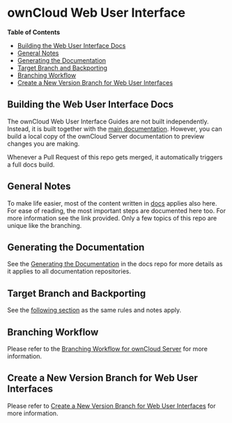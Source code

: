 # ownCloud Web User Interface

**Table of Contents**

* [Building the Web User Interface Docs](#building-the-web-userinterface-docs)
* [General Notes](#general-notes)
* [Generating the Documentation](#generating-the-documentation)
* [Target Branch and Backporting](#target-branch-and-backporting)
* [Branching Workflow](#branching-workflow)
* [Create a New Version Branch for Web User Interfaces](#create-a-new-version-branch-for-web-userinterfaces)


## Building the Web User Interface Docs

The ownCloud Web User Interface Guides are not built independently. Instead, it is built together with the [main documentation](https://github.com/owncloud/docs/). However, you can build a local copy of the ownCloud Server documentation to preview changes you are making.

Whenever a Pull Request of this repo gets merged, it automatically triggers a full docs build.

## General Notes

To make life easier, most of the content written in [docs](https://github.com/owncloud/docs#readme) applies also here. For ease of reading, the most important steps are documented here too. For more information see the link provided. Only a few topics of this repo are unique like the branching.

## Generating the Documentation

See the [Generating the Documentation](https://github.com/owncloud/docs#generating-the-documentation) in the docs repo for more details as it applies to all documentation repositories.

## Target Branch and Backporting

See the [following section](https://github.com/owncloud/docs#target-branch-and-backporting) as the same rules and notes apply.

## Branching Workflow

Please refer to the [Branching Workflow for ownCloud Server](https://github.com/owncloud/docs-webui/blob/master/docs/the-branching-workflow.md) for more information.

## Create a New Version Branch for Web User Interfaces

Please refer to [Create a New Version Branch for Web User Interfaces](https://github.com/owncloud/docs-webui/blob/master/docs/new-version-branch.md) for more information.
